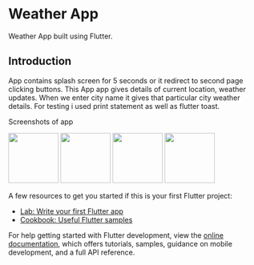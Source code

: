# Weather App

Weather App built using Flutter.

## Introduction

App contains splash screen for 5 seconds or it redirect to second page clicking buttons. This App app gives details of current location, weather updates.
When we enter city name it gives that particular city weather details. For testing i used print statement as well as flutter toast.

Screenshots of app



<p float="left">
<img src="https://user-images.githubusercontent.com/60030358/201295670-cbb93918-2a8c-4a28-86de-c21cda4d7986.jpg" width="100" height="100">
<img src="https://user-images.githubusercontent.com/60030358/201295711-9236b7a2-66ec-4348-88de-08613660c51a.jpg" width="100" height="100">
<img src="https://user-images.githubusercontent.com/60030358/201295714-38db4b81-8401-40d1-ba3d-a99267ac2468.jpg" width="100" height="100">
<img src="https://user-images.githubusercontent.com/60030358/201295718-901d2f60-bfb3-44f5-96e6-e3e11474703c.jpg" width="100" height="100">
</p>

A few resources to get you started if this is your first Flutter project:

- [Lab: Write your first Flutter app](https://docs.flutter.dev/get-started/codelab)
- [Cookbook: Useful Flutter samples](https://docs.flutter.dev/cookbook)

For help getting started with Flutter development, view the
[online documentation](https://docs.flutter.dev/), which offers tutorials,
samples, guidance on mobile development, and a full API reference.

